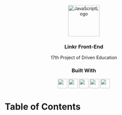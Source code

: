 <div align="center">
  <a href="https://github.com/LeonMesquita/projeto-17-linkr-front">
    <img src="https://cdn.jsdelivr.net/gh/devicons/devicon/icons/javascript/javascript-plain.svg" alt="JavaScriptLogo" width="100">
  </a>

  <h3 align="center">Linkr Front-End</h3>
  <div align="center">
    17th Project of Driven Education
    <br />
  </div>
</div>

<div align="center">
  <h3>Built With</h3>

  <img src="https://img.shields.io/badge/HTML5-E34F26?style=for-the-badge&logo=html5&logoColor=white" height="30px"/>
  <img src="https://img.shields.io/badge/CSS3-1572B6?style=for-the-badge&logo=css3&logoColor=white" height="30px"/>
  <img src="https://img.shields.io/badge/JavaScript-323330?style=for-the-badge&logo=javascript&logoColor=F7DF1E" height="30px"/>
  <img src="https://img.shields.io/badge/React-20232A?style=for-the-badge&logo=react&logoColor=61DAFB" height="30px" />
  <img src="https://img.shields.io/badge/Vercel-000000?style=for-the-badge&logo=vercel&logoColor=white" height="30px" />


  <!-- Badges source: https://dev.to/envoy_/150-badges-for-github-pnk -->
</div>

<!-- Table of Contents -->

# Table of Contents
